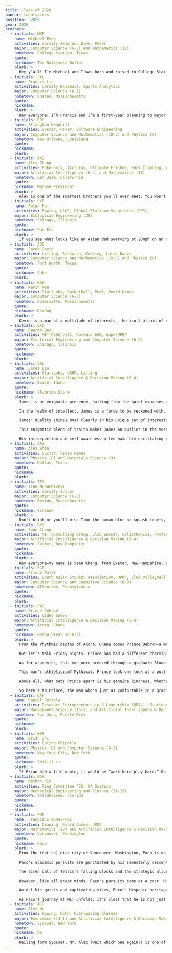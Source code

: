 ```yaml
---
title: Class of 2026
banner: twentysixes
position: -2026
year: 2026
brothers:
  - initials: MXP
    name: Michael Peng
    activities: Varsity Swim and Dive, Poker
    major: Computer Science (6-3) and Mathematics (18)
    hometown: College Station, Texas
    quote:
    nickname: The Baltimore Bullet
    blurb: >
      Hey y’all! I’m Michael and I was born and raised in College Station, Texas. I’m planning on majoring in course 6-3 (computer science) and course 18 (mathematics). I chose PKT because of how diverse and supportive the community was. The brothers have all been extremely accepting and helpful in regards to navigating life at MIT. Outside of PKT, I'm on the Men's Varsity Swim and Dive team where I mostly swim sprint butterfly and freestyle.
  - initials: FXL
    name: Francis Liu
    activities: Varsity Baseball, Sports Analytics
    major: Computer Science (6-3)
    hometown: Boston, Massachusetts
    quote:
    nickname:
    blurb: >
      Hey everyone! I’m Francis and I’m a first-year planning to major in 6-14. I’m from Lexington, which is a suburb of Boston (around 20-30 minutes from MIT). PKT has been extremely impactful experience for me in a bunch of ways. Coming to the house and engaging in all of the events has really given me a sense of community and a home away from home, and the brothers have been an unwavering source of mentorship and support. Outside of my classes, I'm on the OC for the Sloan Sports Analytics Conference and a pitcher for the baseball team. I'm a hard-core country music fan and my diet consists solely of Chipotle and Sweetgreen.
  - initials: EDH
    name: Ellington Hemphill
    activities: Soccer, Poker, Software Engineering
    major: Computer Science and Mathematics (18-C) and Physics (8)
    hometown: New Orleans, Louisiana
    quote:
    nickname:
    blurb:
  - initials: AXZ
    name: Alex Zhang
    activities: Pokerbots, Arcturus, Ultimate Frisbee, Rock Climbing, Lifting
    major: Artificial Intelligence (6-4) and Mathematics (18)
    hometown: San Jose, California
    quote:
    nickname: Madame President
    blurb: >
      Alex is one of the smartest brothers you'll ever meet. You won't catch him wasting away his life with unfruitful games of beer pong. Instead, he'll spend those Friday nights in the most fruitful adventures within the halls of McCormick. Beyond the impact he's already made at McCormick, Alex wants to make an impact on the world at large. He's already inspiring the younger generation by his riveting lectures at PokerBots. One attendee of these lectures, who happens to be a resident at McCormick, commented that they were a tour de force of erudition, a tear-jerking marriage of theory and practice. Oh the places he will go!
  - initials: PXP
    name: Peter Pu
    activities: Rowing, UROP, Global Platinum Securities (GPS)
    major: Biological Engineering (20)
    hometown: Chicago, Illinois
    quote:
    nickname: Sun Pzu
    blurb: >
      If you see what looks like an Asian dad swerving at 20mph on an electric scooter across Boston, it's probably Peter Pu. Known enthusiast of clementines, Dirty Water Dough Company, and Gal Gadot, Peter is the last person you'll ask for advice (or first, but just to hear what he'll say). His forays into the corporate world via Sloan Business Club and Global Positioning Systems don't exactly help his reputation for navigating the world free from the hindrances of a moral compass. In order to defend his title of MVP of the MIT D1 Crew team, he wakes up at 6am every morning to cruise to the boathouse, his hunting grounds. Even with all this on his plate, he still somehow spends most of his waking hours at his lab, where he can pursue his true passion of Biology research. To Peter, his journey towards his PhD always comes first - over his classes, his friends, and even his hygiene. It has been said that in one summer, he personally injected over 3 billion worms using only his God-given appendages and a pair of latex gloves (don't ask how). But even at the end of the day, with all his superhuman features and traits, Peter still faces the plight of the common man - on his quest for true love.
  - initials: JDD
    name: Jacob David
    activities: Lifting, Research, Cooking, Latin Dance
    major: Computer Science and Mathematics (18-C) and Physics (8)
    hometown: Fort Worth, Texas
    quote:
    nickname: Jake
    blurb:
  - initials: KXW
    name: Kevin Wen
    activities: StartLabs, Basketball, Pool, Board Games
    major: Computer Science (6-3)
    hometown: Somerville, Massachusetts
    quote:
    nickname: KevDog
    blurb: >
      Kevin is a man of a multitude of interests - he isn't afraid of showing off his pool skills, twitches at the sight of a lonely piano waiting to be played and pumps iron whenever the chance is obtained. When he is not sending the most outrageous reels on Instagram or working on his project to map all the interiors of MIT, he can be seen having fun with his friends on campus and brothers at PKT. With his immense passion for Math+CS, intense eye contact abilities and immaculate vision, Kevin is a force to be reckoned with.
  - initials: GXD
    name: Gaurab Das
    activities: MIT Pokerbots, Formula SAE, SuperUROP
    major: Electrical Engineering and Computer Science (6-2)
    hometown: Chicago, Illinois
    quote:
    nickname:
    blurb:
  - initials: JXL
    name: James Liu
    activities: StartLabs, UROP, Lifting
    major: Artificial Intelligence & Decision Making (6-4)
    hometown: Boise, Idaho
    quote:
    nickname: Fluoride Stare
    blurb: >
      James is an enigmatic presence, hailing from the quiet expanses of Idaho, a place as unassuming as him, yet equally filled with hidden complexities. If you're lucky enough to catch his gaze, you'll be met with a stare so piercing it could only be described as menacing—a quiet testament to the depth and intensity that lies beneath his reserved exterior.

      In the realm of intellect, James is a force to be reckoned with. While many are still grappling with the basics, he's diving into complex algorithms and mathematical theories as naturally as breathing. But don't expect him to flaunt it; his brilliance is cloaked in a shyness that only makes you wonder more about the layers yet uncovered.

      James' duality shines most clearly in his unique set of interests. On one hand, he's a formidable League of Legends player, where his strategic acumen and killer instincts are unveiled. On the other, he oscillates between two seemingly contrasting states: a hermit-like focus that rivals ancient scholars, and a libidinous energy that most would find difficult to keep up with.

      This enigmatic blend of traits makes James an outlier in the most fascinating ways. Is he the brooding genius lost in his world of complex thoughts, or the playful youth living for visceral experiences? Maybe he's both, or maybe he's neither. What's certain is that James carries with him an intrigue so compelling, you can't help but want to know more.

      His introspection and self-awareness often have him oscillating between extremes, yet it is perhaps this very oscillation that forms the cornerstone of his genius. Always aware, always searching, and always unpredictable—James is a mystery we're all keen to solve, but one that refuses to be easily defined. With a future as enigmatic as his personality, we can only be certain that whatever path James chooses, it will defy all expectations. And that's precisely why he's an indispensable part of our circle.
  - initials: AXS
    name: Alex Shin
    activities: Guitar, Video Games
    major: Physics (8) and Materials Science (3)
    hometown: Dallas, Texas
    quote:
    nickname:
    blurb:
  - initials: TTM
    name: Tino Munochiveyi
    activities: Varsity Soccer
    major: Computer Science (6-3)
    hometown: Boston, Massachusetts
    quote:
    nickname: Tinoooo
    blurb: >
      Don't blink or you'll miss Tino—the human blur on squash courts, soccer fields, and basketball arenas. The last thing you want to see in a soccer match is Tino barreling towards you. Off-field, he's the ultimate blend of goofy and charismatic, leading teams effortlessly. A fervent Manchester City supporter and Clash Royale maestro, he's charting an open future now that he's out of his quant phase. Short, sweet, and packed with punch - that's Tino.
  - initials: SXC
    name: Sean Cheng
    activities: MIT Consulting Group, Club Soccer, Calisthenics, Professional GeoGuessr, Traveling, Running
    major: Artificial Intelligence & Decision Making (6-4)
    hometown: Exeter, New Hampshire
    quote:
    nickname:
    blurb: >
      Hey everyone—my name is Sean Cheng, from Exeter, New Hampshire, and I'll probably major in AI and business. I decided to join PKT after I stayed there during CPW and got to meet the amazing and diverse group of people. I'm also a member of MIT Consulting Group, and play on the club soccer team. I don't like overloading and am well-known for not going to classes and making sure I get enough sleep. I've traveled a lot (favorite places: Alaska, the Azores, Peru) and hope to continue to explore the world and meet new people.
  - initials: PGP
    name: Prince Patel
    activities: South Asian Student Association, UROP, Club Volleyball
    major: Computer Science and Cognitive Science (6-9)
    hometown: Allentown, Pennsylvania
    quote:
    nickname:
    blurb:
  - initials: PAD
    name: Prince Debrah
    activities: Video Games
    major: Artificial Intelligence & Decision Making (6-4)
    hometown: Accra, Ghana
    quote:
    nickname: Ghana Steal Yo Girl
    blurb: >
      From the rhythmic depths of Accra, Ghana comes Prince Debrah—a man so intriguing he's known as "Ghana steal yo girl." Dreads flowing and smile glowing, Prince is a virtuoso of swag and intellect. He majors in 6-4 and dabbles in entrepreneurship, often juggling both like he's in a circus of brilliance.

      But let’s talk Friday nights. Prince has had a different charming companion every week this summer. That's 10 Fridays, 10 tales of romance, 10 chances for you to have your girl snatched. Yet, he can shift gears faster than a Bugatti. When he's not charming the MIT populace, he's diving into the complex world of League of Legends. Yes, he's ridiculed for it, but while you laugh, he's grinding—unapologetically committed to every game.

      As for academics, this man once breezed through a graduate Sloan course without even noticing it was a graduate class. His intellect isn't confined to textbooks, though. While washing dishes, he moonlights as a dance prodigy—hitting those fire dance moves like nobody's business, even when he thinks he's alone.

      This man’s athleticism? Mythical. Prince took one look at a pull-up bar and almost launched himself into orbit. He's PKT’s secret weapon in any athletic endeavor, boasting speed that makes mere mortals look like they're running on a treadmill.

      Above all, what sets Prince apart is his genuine kindness. Whether he's waving hello or lighting up a room with his smile, he has the sort of warmth that would make a bonfire jealous.

      So here's to Prince, the man who's just as comfortable in a grad class as he is in the heart-pounding arenas of love and LoL. A rising titan in both the digital and real worlds, and quite possibly the future baron of his own empire. Keep an eye on him; he's already stolen the show and, who knows, maybe he's about to "Ghana steal" something else next.
  - initials: DAP
    name: Daniel Portela
    activities: Discover Entrepreneurship & Leadership (DEAL), Startups, VR/AR, Climbing, Reading, Mindfulness, Association of Puerto Ricans (APR), Actually Getting Sleep
    major: Management Science (15-1) and Artificial Intelligence & Decision Making (6-4)
    hometown: San Juan, Puerto Rico
    quote:
    nickname:
    blurb:
  - initials: BXS
    name: Brian Shi
    activities: Eating Chipotle
    major: Physics (8) and Computer Science (6-3)
    hometown: New York City, New York
    quote:
    nickname: Shiiiii 🔥🔥
    blurb: >
      If Brian had a life quote, it would be “work hard play hard.” On the weekday, you’ll see him grinding out psets, but on the weekends, you’ll also see him partying it up with the brothers. Fun guy with fun stories. Some would argue that he’s the social life of PKT (best assistant social chair fr). Brian Sheeeesh will always be the most iconic and down to earth person you’ll ever meet.
  - initials: NCK
    name: Nathan Kim
    activities: Ring Committee ‘26, UA Sustain
    major: Mechanical Engineering and Finance (2A-15)
    hometown: Tallahassee, Florida
    quote:
    nickname:
    blurb:
  - initials: FGP
    name: Francisco Gomez-Paz
    activities: Drawing, Board Games, UROP
    major: Mathematics (18) and Artificial Intelligence & Decision Making (6-4)
    hometown: Vancouver, Washington
    quote:
    nickname: Paco
    blurb: >
      From the (not so) nice city of Vancouver, Washington, Paco is on a mission to conquer the world of mathematics while grappling with some enticingly distracting obsessions.

      Paco's academic pursuits are punctuated by his semesterly descent into new and tantalizing vices. Like a moth drawn to a flame, he finds himself irresistibly ensnared by the allure of video games, particularly the intricate worlds of Tetris and Team Fight Tactics. These digital realms, while offering a temporary escape from the rigors of academia, often transform into captivating vices that threaten to devour his time and attention.

      The siren call of Tetris's falling blocks and the strategic allure of Team Fight Tactics have been both a blessing and a curse for Paco. As he navigates the complex algorithms of math during the day, the gravitational pull of these virtual challenges lures him into the depths of addictive gameplay during the night.

      However, like all great minds, Paco's pursuits come at a cost. His sleep schedule is frequently in shambles as he juggles his mathematical ambitions and the irresistible vice of video games. Fueled by a caffeine addiction that rivals his passion for math, Paco often burns the midnight oil to balance his academic responsibilities with his seductive obsessions.

      Amidst his quirks and captivating vices, Paco's Hispanic heritage and unique personality shine bright. His questionable taste in music only adds to his enigmatic charm, while his ability to embrace his roots and dive into new passions sets him apart.

      As Paco's journey at MIT unfolds, it's clear that he is not just a student of math, but a student of life itself, navigating the exhilarating highs and captivating vices that come with it. In his pursuit of knowledge, he leaves an indelible mark, showing that even the most tantalizing obsessions can't dim the brilliance of his mind or the uniqueness of his spirit.
  - initials: AJH
    name: Alex He
    activities: Rowing, UROP, Overloading Classes
    major: Economics (14-1) and Artificial Intelligence & Decision Making (6-4)
    hometown: Syosset, New York
    quote:
    nickname: He
    blurb: >
      Hailing form Syosset, NY, Alex (wait which one again?) is one of those people that really makes MIT feel like home. From drunkenly staggering around at parties to carrying you on your psets, Alex does it all. It’s a combination of his kind, caring personality and blinding brilliance that truly signifies what to achieve success at MIT. Unfortunately, like the majority of the rest of his class, Alex has fallen to the dark side and begun dabbling in the dangerous arts of finance - pray for his soul before it gets to late.
---
```

